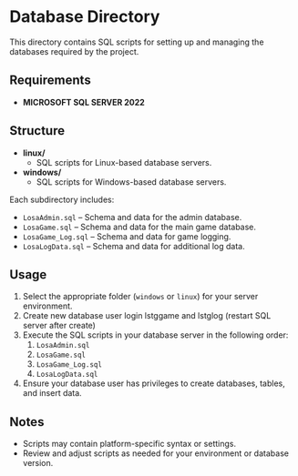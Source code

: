 # Database Directory

This directory contains SQL scripts for setting up and managing the databases required by the project.

## Requirements

- **MICROSOFT SQL SERVER 2022**

## Structure

- **linux/**
  - SQL scripts for Linux-based database servers.
- **windows/**
  - SQL scripts for Windows-based database servers.

Each subdirectory includes:

- `LosaAdmin.sql` – Schema and data for the admin database.
- `LosaGame.sql` – Schema and data for the main game database.
- `LosaGame_Log.sql` – Schema and data for game logging.
- `LosaLogData.sql` – Schema and data for additional log data.

## Usage

1. Select the appropriate folder (`windows` or `linux`) for your server environment.
2. Create new database user login lstggame and lstglog (restart SQL server after create)
3. Execute the SQL scripts in your database server in the following order:
   1. `LosaAdmin.sql`
   2. `LosaGame.sql`
   3. `LosaGame_Log.sql`
   4. `LosaLogData.sql`
4. Ensure your database user has privileges to create databases, tables, and insert data.

## Notes

- Scripts may contain platform-specific syntax or settings.
- Review and adjust scripts as needed for your environment or database version.
